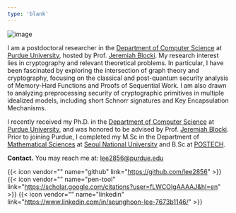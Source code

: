 ```yaml
---
type: 'blank'
---
```


![image](/shlee.jpg)

I am a postdoctoral researcher in the [Department of Computer Science](https://www.cs.purdue.edu/) at [Purdue University](https://purdue.edu/), hosted by Prof. [Jeremiah Blocki](https://www.cs.purdue.edu/homes/jblocki). My research interest lies in cryptography and relevant theoretical problems. In particular, I have been fascinated by exploring the intersection of graph theory and cryptography, focusing on the classical and post-quantum security analysis of Memory-Hard Functions and Proofs of Sequential Work. I am also drawn to analyzing preprocessing security of cryptographic primitives in multiple idealized models, including short Schnorr signatures and Key Encapsulation Mechanisms. 

I recently received my Ph.D. in the [Department of Computer Science](https://www.cs.purdue.edu/) at [Purdue University](https://purdue.edu/), and was honored to be advised by Prof. [Jeremiah Blocki](https://www.cs.purdue.edu/homes/jblocki). Prior to joining Purdue, I completed my M.Sc in the Department of [Mathematical Sciences](http://www.math.snu.ac.kr/board) at [Seoul National University](https://en.snu.ac.kr/) and B.Sc at [POSTECH](https://math.postech.ac.kr/main-english/).

**Contact.** You may reach me at: [lee2856@purdue.edu](mailto:lee2856@purdue.edu)

{{< icon vendor="" name="github" link="https://github.com/lee2856" >}}
{{< icon vendor="" name="pen-tool" link="https://scholar.google.com/citations?user=fLWCOIgAAAAJ&hl=en" >}}
{{< icon vendor="" name="linkedin" link="https://www.linkedin.com/in/seunghoon-lee-7673b1146/" >}}
